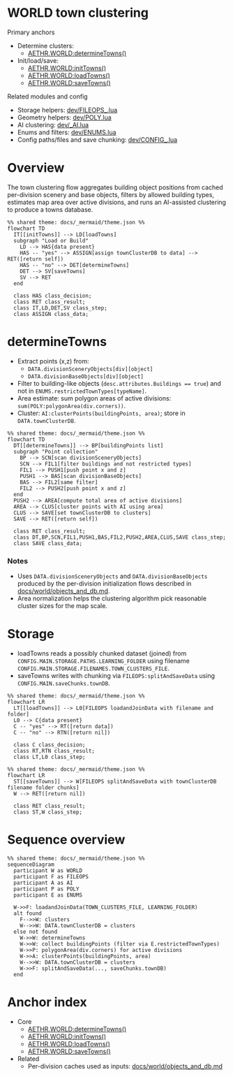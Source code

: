 # WORLD town clustering

Primary anchors
- Determine clusters:
  - [AETHR.WORLD:determineTowns()](https://github.com/Gh0st352/AETHR/blob/main/dev/WORLD.lua#L1460)
- Init/load/save:
  - [AETHR.WORLD:initTowns()](https://github.com/Gh0st352/AETHR/blob/main/dev/WORLD.lua#L1513)
  - [AETHR.WORLD:loadTowns()](https://github.com/Gh0st352/AETHR/blob/main/dev/WORLD.lua#L1528)
  - [AETHR.WORLD:saveTowns()](https://github.com/Gh0st352/AETHR/blob/main/dev/WORLD.lua#L1541)

Related modules and config
- Storage helpers: [dev/FILEOPS_.lua](../../dev/FILEOPS_.lua)
- Geometry helpers: [dev/POLY.lua](../../dev/POLY.lua)
- AI clustering: [dev/_AI.lua](../../dev/_AI.lua)
- Enums and filters: [dev/ENUMS.lua](../../dev/ENUMS.lua)
- Config paths/files and save chunking: [dev/CONFIG_.lua](../../dev/CONFIG_.lua)

# Overview

The town clustering flow aggregates building object positions from cached per-division scenery and base objects, filters by allowed building types, estimates map area over active divisions, and runs an AI-assisted clustering to produce a towns database.

```mermaid
%% shared theme: docs/_mermaid/theme.json %%
flowchart TD
  IT[[initTowns]] --> LD[loadTowns]
  subgraph "Load or Build"
    LD --> HAS{data present}
    HAS -- "yes" --> ASSIGN[assign townClusterDB to data] --> RET([return self])
    HAS -- "no" --> DET[determineTowns]
    DET --> SV[saveTowns]
    SV --> RET
  end

  class HAS class_decision;
  class RET class_result;
  class IT,LD,DET,SV class_step;
  class ASSIGN class_data;
```

# determineTowns

- Extract points (x,z) from:
  - `DATA.divisionSceneryObjects[div][object]`
  - `DATA.divisionBaseObjects[div][object]`
- Filter to building-like objects (`desc.attributes.Buildings == true`) and not in `ENUMS.restrictedTownTypes[typeName]`.
- Area estimate: sum polygon areas of active divisions: `sum(POLY:polygonArea(div.corners))`.
- Cluster: `AI:clusterPoints(buildingPoints, area)`; store in `DATA.townClusterDB`.

```mermaid
%% shared theme: docs/_mermaid/theme.json %%
flowchart TD
  DT[[determineTowns]] --> BP[buildingPoints list]
  subgraph "Point collection"
    BP --> SCN[scan divisionSceneryObjects]
    SCN --> FIL1[filter buildings and not restricted types]
    FIL1 --> PUSH1[push point x and z]
    PUSH1 --> BAS[scan divisionBaseObjects]
    BAS --> FIL2[same filter]
    FIL2 --> PUSH2[push point x and z]
  end
  PUSH2 --> AREA[compute total area of active divisions]
  AREA --> CLUS[cluster points with AI using area]
  CLUS --> SAVE[set townClusterDB to clusters]
  SAVE --> RET([return self])

  class RET class_result;
  class DT,BP,SCN,FIL1,PUSH1,BAS,FIL2,PUSH2,AREA,CLUS,SAVE class_step;
  class SAVE class_data;
```

### Notes
- Uses `DATA.divisionSceneryObjects` and `DATA.divisionBaseObjects` produced by the per-division initialization flows described in [docs/world/objects_and_db.md](docs/world/objects_and_db.md).
- Area normalization helps the clustering algorithm pick reasonable cluster sizes for the map scale.

# Storage

- loadTowns reads a possibly chunked dataset (joined) from `CONFIG.MAIN.STORAGE.PATHS.LEARNING_FOLDER` using filename `CONFIG.MAIN.STORAGE.FILENAMES.TOWN_CLUSTERS_FILE`.
- saveTowns writes with chunking via `FILEOPS:splitAndSaveData` using `CONFIG.MAIN.saveChunks.townDB`.

```mermaid
%% shared theme: docs/_mermaid/theme.json %%
flowchart LR
  LT[[loadTowns]] --> L0[FILEOPS loadandJoinData with filename and folder]
  L0 --> C{data present}
  C -- "yes" --> RT([return data])
  C -- "no" --> RTN([return nil])

  class C class_decision;
  class RT,RTN class_result;
  class LT,L0 class_step;
```

```mermaid
%% shared theme: docs/_mermaid/theme.json %%
flowchart LR
  ST[[saveTowns]] --> W[FILEOPS splitAndSaveData with townClusterDB filename folder chunks]
  W --> RET([return nil])

  class RET class_result;
  class ST,W class_step;
```

# Sequence overview

```mermaid
%% shared theme: docs/_mermaid/theme.json %%
sequenceDiagram
  participant W as WORLD
  participant F as FILEOPS
  participant A as AI
  participant P as POLY
  participant E as ENUMS

  W->>F: loadandJoinData(TOWN_CLUSTERS_FILE, LEARNING_FOLDER)
  alt found
    F-->>W: clusters
    W-->>W: DATA.townClusterDB = clusters
  else not found
    W->>W: determineTowns
    W->>W: collect buildingPoints (filter via E.restrictedTownTypes)
    W->>P: polygonArea(div.corners) for active divisions
    W->>A: clusterPoints(buildingPoints, area)
    W-->>W: DATA.townClusterDB = clusters
    W->>F: splitAndSaveData(..., saveChunks.townDB)
  end
```

# Anchor index

- Core
  - [AETHR.WORLD:determineTowns()](https://github.com/Gh0st352/AETHR/blob/main/dev/WORLD.lua#L1460)
  - [AETHR.WORLD:initTowns()](https://github.com/Gh0st352/AETHR/blob/main/dev/WORLD.lua#L1513)
  - [AETHR.WORLD:loadTowns()](https://github.com/Gh0st352/AETHR/blob/main/dev/WORLD.lua#L1528)
  - [AETHR.WORLD:saveTowns()](https://github.com/Gh0st352/AETHR/blob/main/dev/WORLD.lua#L1541)
- Related
  - Per-division caches used as inputs: [docs/world/objects_and_db.md](docs/world/objects_and_db.md)